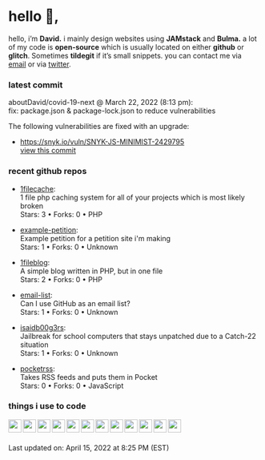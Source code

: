 <h1>hello 👋,</h1>
<p>hello, i’m <b>David.</b> i mainly design websites using <strong>JAMstack</strong> and <strong>Bulma.</strong>
a lot of my code is <strong>open-source</strong> which is usually located on either <strong>github</strong> or <strong>glitch</strong>. Sometimes <strong>tildegit</strong> if it’s small snippets.
you can contact me via <a href="mailto:aboutdavid@pm.me">email</a> or via <a href="https://twitter.com/@UpscaleDavid">twitter</a>.</p>
<h3>latest commit</h3>
<p>aboutDavid/covid-19-next @ March 22, 2022 (8:13 pm):<br>
fix: package.json &amp; package-lock.json to reduce vulnerabilities</p>
<p>The following vulnerabilities are fixed with an upgrade:</p>
<ul>
<li><a href="https://snyk.io/vuln/SNYK-JS-MINIMIST-2429795">https://snyk.io/vuln/SNYK-JS-MINIMIST-2429795</a><br>
<a href="https://github.com/aboutDavid/covid-19-next/commit/b67dad483a5d9f2f1725fbcd821462332fc2aa1d">view this commit</a></li>
</ul>
<h3>recent github repos</h3>
<ul>
<li>
<p><a href="https://github.com/aboutDavid/1filecache">1filecache</a>:<br>
1 file php caching system for all of your projects which is most likely broken<br>
Stars: 3 • Forks: 0 • PHP</p>
</li>
<li>
<p><a href="https://github.com/aboutDavid/example-petition">example-petition</a>:<br>
Example petition for a petition site i'm making<br>
Stars: 1 • Forks: 0 • Unknown</p>
</li>
<li>
<p><a href="https://github.com/aboutDavid/1fileblog">1fileblog</a>:<br>
A simple blog written in PHP, but in one file<br>
Stars: 2 • Forks: 0 • PHP</p>
</li>
<li>
<p><a href="https://github.com/aboutDavid/email-list">email-list</a>:<br>
Can I use GitHub as an email list?<br>
Stars: 1 • Forks: 0 • Unknown</p>
</li>
<li>
<p><a href="https://github.com/aboutDavid/isaidb00g3rs">isaidb00g3rs</a>:<br>
Jailbreak for school computers that stays unpatched due to a Catch-22 situation<br>
Stars: 1 • Forks: 0 • Unknown</p>
</li>
<li>
<p><a href="https://github.com/aboutDavid/pocketrss">pocketrss</a>:<br>
Takes RSS feeds and puts them in Pocket<br>
Stars: 0 • Forks: 0 • JavaScript</p>
</li>
</ul>
<h3>things i use to code</h3>
<img src="https://cdn.glitch.com/17eaef8d-c248-49b5-81da-45e23cdc0b12%2Ficons8-html-5-48.png?v=1605844408246" align="left" width="26px">
<img src="https://cdn.glitch.com/17eaef8d-c248-49b5-81da-45e23cdc0b12%2Ficons8-css3-48.png?v=1605844427037" align="left" width="26px">
<img src="https://cdn.glitch.com/17eaef8d-c248-49b5-81da-45e23cdc0b12%2Ficons8-javascript-48.png?v=1605844445485" align="left" width="26px">
<img src="https://cdn.glitch.com/17eaef8d-c248-49b5-81da-45e23cdc0b12%2Ficons8-nodejs-48.png?v=1605830531481" align="left" width="26px">
<img src="https://cdn.glitch.com/17eaef8d-c248-49b5-81da-45e23cdc0b12%2Ficons8-php-logo-16.png?v=1605839056865" align="left" width="26px">
<img src="https://cdn.glitch.com/17eaef8d-c248-49b5-81da-45e23cdc0b12%2Ficons8-sass-48.png?v=1605883230100" align="left" width="26px">
<img src="https://cdn.glitch.com/17eaef8d-c248-49b5-81da-45e23cdc0b12%2Ficons8-github-48.png?v=1605883284150" align="left" width="26px">
<img src="https://cdn.glitch.com/17eaef8d-c248-49b5-81da-45e23cdc0b12%2Ficons8-git-48.png?v=1605883264836" align="left" width="26px">
<img src="https://cdn.glitch.com/17eaef8d-c248-49b5-81da-45e23cdc0b12%2Ficons8-gitlab-48.png?v=1605883246676" align="left" width="26px">
<img src="https://cdn.glitch.com/17eaef8d-c248-49b5-81da-45e23cdc0b12%2Ficons8-npm-48.png?v=1605883300587" align="left" width="26px">
<img src="https://cdn.glitch.global/2c4aeca6-bdf6-455e-ac76-4eeb4a408fa4/icons8-visual-studio-code-2019-48.png?v=1643856601617" align="left" width="26px">
<img src="https://cdn.glitch.com/17eaef8d-c248-49b5-81da-45e23cdc0b12%2Ficons8-atom-editor-48.png?v=1605844607826" align="left" width="26px">
<br><br>
<p>Last updated on: April 15, 2022 at 8:25 PM (EST)</p>
